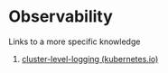 # Observability
Links to a more specific knowledge

1. [cluster-level-logging (kubernetes.io)](https://kubernetes.io/docs/concepts/cluster-administration/logging/)